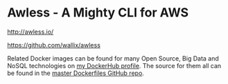 Awless - A Mighty CLI for AWS
=============================

http://awless.io/

https://github.com/wallix/awless


Related Docker images can be found for many Open Source, Big Data and NoSQL technologies on [my DockerHub profile](https://hub.docker.com/r/harisekhon). The source for them all can be found in the [master Dockerfiles GitHub repo](https://github.com/HariSekhon/Dockerfiles/).
